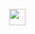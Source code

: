 <div align="left">
  <img height="30" src="![image](https://github.com/user-attachments/assets/8a314c14-d1d5-4948-90fe-20d3529d70e5)"/>
</div>
